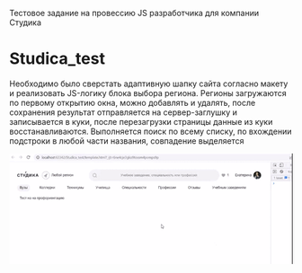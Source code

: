 Тестовое задание на провессию JS разработчика для компании Студика
# Studica_test
Необходимо было сверстать адаптивную шапку сайта согласно макету и реализовать JS-логику блока выбора региона.
Регионы загружаются по первому открытию окна, можно добавлять и удалять, после сохранения результат отправляется на
сервер-заглушку и записывается в куки, после перезагрузки страницы данные из куки восстанавливаются.
Выполняется поиск по всему списку, по вхождении подстроки в любой части названия, совпадение выделяется

![desctop](https://raw.githubusercontent.com/Cheglok/Studica_test/main/readme-files/readme-video.gif)
